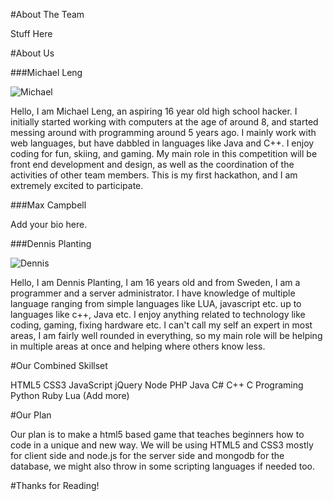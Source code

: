 #About The Team

Stuff Here

#About Us

###Michael Leng

![Michael](https://www.synergi.cc/ProfileSquareMediumJPG.jpg)

Hello, I am Michael Leng, an aspiring 16 year old high school hacker. I initially started working with computers at the age of around 8, and started messing around with programming around 5 years ago. I mainly work with web languages, but have dabbled in languages like Java and C++. I enjoy coding for fun, skiing, and gaming. My main role in this competition will be front end development and design, as well as the coordination of the activities of other team members. This is my first hackathon, and I am extremely excited to participate.

###Max Campbell

Add your bio here.

###Dennis Planting

![Dennis](https://www.synergi.cc/tryyPic.jpg)

Hello, I am Dennis Planting, I am 16 years old and from Sweden, I am a programmer and a server administrator.
I have knowledge of multiple language ranging from simple languages like LUA, javascript etc. up to languages like c++, Java etc.
I enjoy anything related to technology like coding, gaming, fixing hardware etc.
I can't call my self an expert in most areas, I am fairly well rounded in everything, so my main role will be helping in multiple areas at once and helping where others know less.

#Our Combined Skillset

HTML5
CSS3
JavaScript
jQuery
Node
PHP
Java
C#
C++
C Programing
Python
Ruby
Lua
(Add more)

#Our Plan

Our plan is to make a html5 based game that teaches beginners how to code in a unique and new way.
We will be using HTML5 and CSS3 mostly for client side and node.js for the server side and mongodb for the database, we might also throw in some scripting languages if needed too.

#Thanks for Reading!
